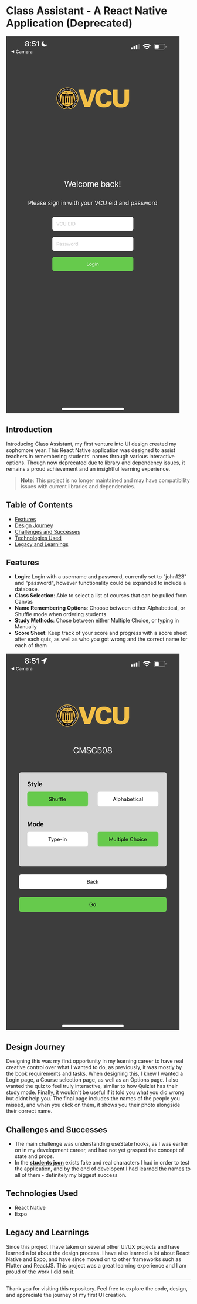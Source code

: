 # Class Assistant - A React Native Application (Deprecated)

![Project Banner](assets/login.jpg)

## Introduction
Introducing Class Assistant, my first venture into UI design created my sophomore year. This React Native application was designed to assist teachers in remembering students' names through various interactive options. Though now deprecated due to library and dependency issues, it remains a proud achievement and an insightful learning experience.

> **Note**: This project is no longer maintained and may have compatibility issues with current libraries and dependencies.

## Table of Contents
- [Features](#features)
- [Design Journey](#design-journey)
- [Challenges and Successes](#challenges-and-successes)
- [Technologies Used](#technologies-used)
- [Legacy and Learnings](#legacy-and-learnings)

## Features
- **Login**: Login with a username and password, currently set to "john123" and "password", however functionality could be expanded to include a database.
- **Class Selection**: Able to select a list of courses that can be pulled from Canvas
- **Name Remembering Options**: Choose between either Alphabetical, or Shuffle mode when ordering students
- **Study Methods**: Chose between either Multiple Choice, or typing in Manually
- **Score Sheet**: Keep track of your score and progress with a score sheet after each quiz, as well as who you got wrong and the correct name for each of them

![Feature Image](assets/course.jpg)

## Design Journey
Designing this was my first opportunity in my learning career to have real creative control over what I wanted to do, as previously, it was mostly by the book requirements and tasks. When designing this, I knew I wanted a Login page, a Course selection page, as well as an Options page. I also wanted the quiz to feel truly interactive, similar to how Quizlet has their study mode. Finally, it wouldn't be useful if it told you what you did wrong but didnt help you. The final page includes the names of the people you missed, and when you click on them, it shows you their photo alongside their correct name.

## Challenges and Successes
- The main challenge was understanding useState hooks, as I was earlier on in my development career, and had not yet grasped the concept of state and props.
- In the **[students json](students/CMSC312.json)** exists fake and real characters I had in order to test the application, and by the end of developent I had learned the names to all of them -  definitely my biggest success

## Technologies Used
- React Native
- Expo

## Legacy and Learnings
Since this project I have taken on several other UI/UX projects and have learned a lot about the design process. I have also learned a lot about React Native and Expo, and have since moved on to other frameworks such as Flutter and ReactJS. This project was a great learning experience and I am proud of the work I did on it.


---

Thank you for visiting this repository. Feel free to explore the code, design, and appreciate the journey of my first UI creation.
